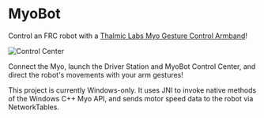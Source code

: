 # MyoBot
Control an FRC robot with a <a href="https://youtu.be/oWu9TFJjHaM">Thalmic Labs Myo Gesture Control Armband</a>!

<img alt="Control Center" src="https://tylertian123.github.io/images/MyoBot/control_center.png"/>

Connect the Myo, launch the Driver Station and MyoBot Control Center, and direct the robot's movements with your arm gestures!

This project is currently Windows-only. It uses JNI to invoke native methods of the Windows C++ Myo API, and sends motor speed data to the robot via NetworkTables.

